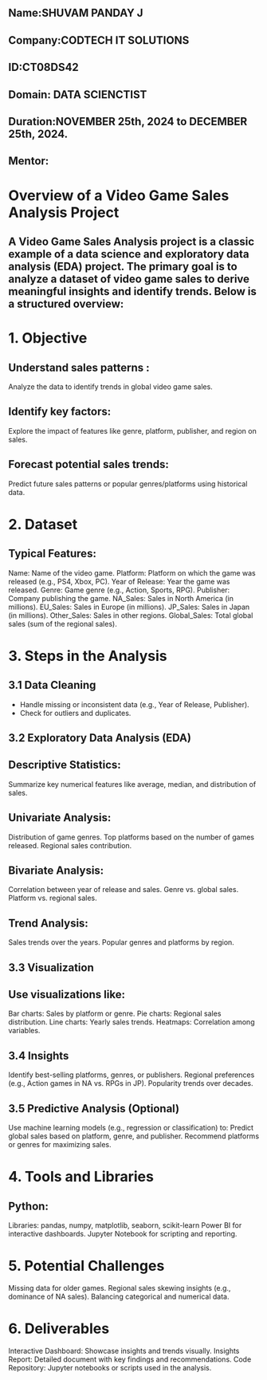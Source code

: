 ## Name:SHUVAM PANDAY J
## Company:CODTECH IT SOLUTIONS
## ID:CT08DS42
## Domain: DATA SCIENCTIST
## Duration:NOVEMBER 25th, 2024 to DECEMBER 25th, 2024.
## Mentor:

# Overview of a Video Game Sales Analysis Project 
## A Video Game Sales Analysis project is a classic example of a data science and exploratory data analysis (EDA) project. The primary goal is to analyze a dataset of video game sales to derive meaningful insights and identify trends. Below is a structured overview:

# 1. Objective
## Understand sales patterns : 
Analyze the data to identify trends in global video game sales.
## Identify key factors: 
Explore the impact of features like genre, platform, publisher, and region on sales.
## Forecast potential sales trends: 
Predict future sales patterns or popular genres/platforms using historical data.

# 2. Dataset
 ## Typical Features:
 Name: Name of the video game.
 Platform: Platform on which the game was released (e.g., PS4, Xbox, PC).
 Year of Release: Year the game was released.
 Genre: Game genre (e.g., Action, Sports, RPG).
 Publisher: Company publishing the game.
 NA_Sales: Sales in North America (in millions).
 EU_Sales: Sales in Europe (in millions).
 JP_Sales: Sales in Japan (in millions).
 Other_Sales: Sales in other regions.
 Global_Sales: Total global sales (sum of the regional sales).

# 3. Steps in the Analysis

## 3.1 Data Cleaning
* Handle missing or inconsistent data (e.g., Year of Release, Publisher).
* Check for outliers and duplicates.
## 3.2 Exploratory Data Analysis (EDA)
## Descriptive Statistics:
   Summarize key numerical features like average, median, and distribution of sales.
## Univariate Analysis:
   Distribution of game genres.
   Top platforms based on the number of games released.
   Regional sales contribution.
## Bivariate Analysis:
   Correlation between year of release and sales.
   Genre vs. global sales.
   Platform vs. regional sales.
## Trend Analysis:
   Sales trends over the years.
   Popular genres and platforms by region.

## 3.3 Visualization
## Use visualizations like:
  Bar charts: Sales by platform or genre.
  Pie charts: Regional sales distribution.
  Line charts: Yearly sales trends.
  Heatmaps: Correlation among variables.

## 3.4 Insights
  Identify best-selling platforms, genres, or publishers.
  Regional preferences (e.g., Action games in NA vs. RPGs in JP).
  Popularity trends over decades.

## 3.5 Predictive Analysis (Optional)
  Use machine learning models (e.g., regression or classification) to:
  Predict global sales based on platform, genre, and publisher.
  Recommend platforms or genres for maximizing sales.

# 4. Tools and Libraries
## Python:
   Libraries: pandas, numpy, matplotlib, seaborn, scikit-learn
   Power BI for interactive dashboards.
   Jupyter Notebook for scripting and reporting.

# 5. Potential Challenges
  Missing data for older games.
  Regional sales skewing insights (e.g., dominance of NA sales).
  Balancing categorical and numerical data.
 
 # 6. Deliverables
  Interactive Dashboard: Showcase insights and trends visually.
  Insights Report: Detailed document with key findings and recommendations.
  Code Repository: Jupyter notebooks or scripts used in the analysis.
